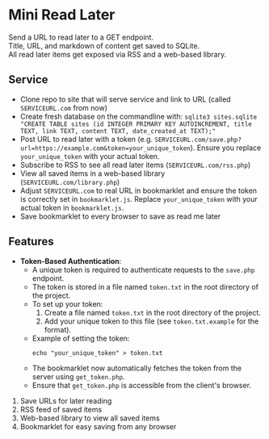 # Mini Read Later

Send a URL to read later to a GET endpoint.  
Title, URL, and markdown of content get saved to SQLite.  
All read later items get exposed via RSS and a web-based library.  

## Service

- Clone repo to site that will serve service and link to URL (called `SERVICEURL.com` from now)
- Create fresh database on the commandline with:
`sqlite3 sites.sqlite "CREATE TABLE sites (id INTEGER PRIMARY KEY AUTOINCREMENT, title TEXT, link TEXT, content TEXT, date_created_at TEXT);"`
- Post URL to read later with a token (e.g. `SERVICEURL.com/save.php?url=https://example.com&token=your_unique_token`). Ensure you replace `your_unique_token` with your actual token.
- Subscribe to RSS to see all read later items (`SERVICEURL.com/rss.php`)
- View all saved items in a web-based library (`SERVICEURL.com/library.php`)
- Adjust `SERVICEURL.com` to real URL in bookmarklet and ensure the token is correctly set in `bookmarklet.js`. Replace `your_unique_token` with your actual token in `bookmarklet.js`.
- Save bookmarklet to every browser to save as read me later

## Features

- **Token-Based Authentication**:
  - A unique token is required to authenticate requests to the `save.php` endpoint.
  - The token is stored in a file named `token.txt` in the root directory of the project.
  - To set up your token:
    1. Create a file named `token.txt` in the root directory of the project.
    2. Add your unique token to this file (see `token.txt.example` for the format).
  - Example of setting the token:
    ```
    echo "your_unique_token" > token.txt
    ```
  - The bookmarklet now automatically fetches the token from the server using `get_token.php`.
  - Ensure that `get_token.php` is accessible from the client's browser.

1. Save URLs for later reading
2. RSS feed of saved items
3. Web-based library to view all saved items
4. Bookmarklet for easy saving from any browser
